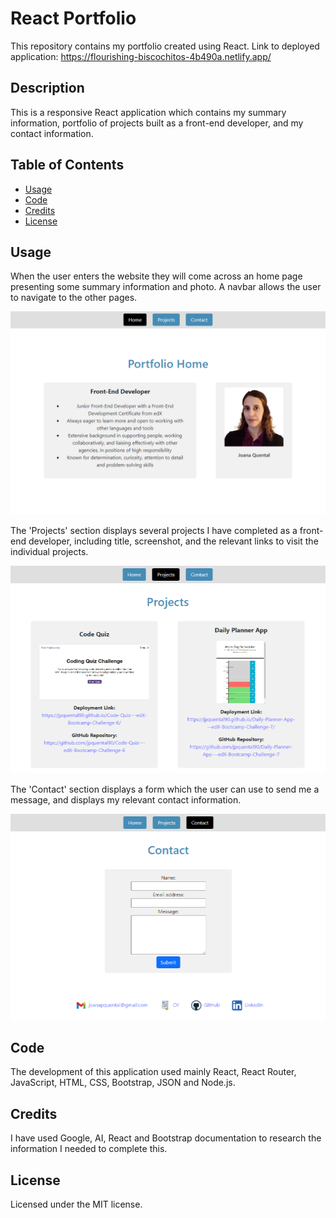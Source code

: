 # React Portfolio

This repository contains my portfolio created using React. Link to deployed application: https://flourishing-biscochitos-4b490a.netlify.app/


## Description

This is a responsive React application which contains my summary information, portfolio of projects built as a front-end developer, and my contact information.

## Table of Contents

* [Usage](#usage)
* [Code](#code)
* [Credits](#credits)
* [License](#license)

## Usage

When the user enters the website they will come across an home page presenting some summary information and photo. A navbar allows the user to navigate to the other pages.

![Screenshot of home page of portfolio website](public/images/screenshotpage1.png)
</center>

The 'Projects' section displays several projects I have completed as a front-end developer, including title, screenshot, and the relevant links to visit the individual projects.

![Screenshot of projects page of portfolio website](public/images/screenshotpage2.png)

The 'Contact' section displays a form which the user can use to send me a message, and displays my relevant contact information.

![Screenshot of contact page of portfolio website](public/images/screenshotpage3.png)

## Code

The development of this application used mainly React, React Router, JavaScript, HTML, CSS, Bootstrap, JSON and Node.js. 

## Credits

I have used Google, AI, React and Bootstrap documentation to research the information I needed to complete this.

## License

Licensed under the MIT license.